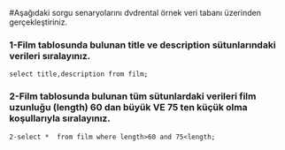 #Aşağıdaki sorgu senaryolarını dvdrental örnek veri tabanı üzerinden gerçekleştiriniz.

### 1-Film tablosunda bulunan title ve description sütunlarındaki verileri sıralayınız.
`select title,description from film;`
### 2-Film tablosunda bulunan tüm sütunlardaki verileri film uzunluğu (length) 60 dan büyük VE 75 ten küçük olma koşullarıyla sıralayınız.
`2-select *  from film where length>60 and 75<length;`
